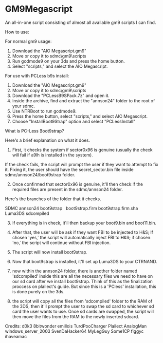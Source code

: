 # GM9Megascript
An all-in-one script consisting of almost all available gm9 scripts I can find.

How to use:

For normal gm9 usage:

1. Download the "AIO Megascript.gm9"
2. Move or copy it to sdmc\gm9\scripts
3. Run godmode9 on your 3ds and press the home button.
4. Select "scripts," and select the AIO Megascript.

For use with PCLess b9s install:

1. Download the "AIO Megascript.gm9"
2. Move or copy it to sdmc\gm9\scripts
3. Download the "PCLessB9SPack.7z" and open it.
4. Inside the archive, find and extract the "annson24" folder to the root of your sdmc.
5. Use NTRBoot to run godmode9.
6. Press the home button, select "scripts," and select AIO Megascript.
7. Choose "InstallBoot9Strap" option and select "PCLessInstall"


What is PC-Less Boot9strap?

Here's a brief explanation on what it does.

1. First, it checks the system if sector0x96 is genuine (usually the check will fail if a9lh is installed in the system).

If the check fails, the script will prompt the user if they want to attempt to fix it. Fixing it, the user should have the secret_sector.bin file inside sdmc/annson24/boot9strap folder.

2. Once confirmed that sector0x96 is genuine, it'll then check if the required files are present in the sdmc/annson24 folder.

Here's the branches of the folder that it checks.

SDMC
 annson24
  boot9strap
   boot9strap.firm
   boot9strap.firm.sha
  Luma3DS
  sdcompiled

3. If everything is in check, it'll then backup your boot9.bin and boot11.bin.

4. After that, the user will be ask if they want FBI to be injected to H&S; If chosen 'yes,' the script will automatically inject FBI to H&S; if chosen 'no,' the script will continue without FBI injection.

5. The script will now install boot9strap.

6. Now that boot9strap is installed, it'll set up Luma3DS to your CTRNAND.

7. now within the annson24 folder, there is another folder named 'sdcompiled' inside this are all the necessary files we need to have on our sd card after we install boot9strap. Think of this as the finalization proccess on plailect's guide. But since this is a 'PCless' installation, this is done purely on the 3ds.

8. the script will copy all the files from 'sdcompiled' folder to the RAM of the 3DS, then it'll prompt the user to swap the sd card to whichever sd card the user wants to use. Once sd cards are swapped, the script will then move the files from the RAM to the newly inserted sdcard.


Credits:
d0k3
8bitwonder
emillois
TurdPooCharger
Plailect
AnalogMan
windows_server_2003
SvenDaHacker64
MyLegGuy
Some1CP
figgyc
ihaveamac